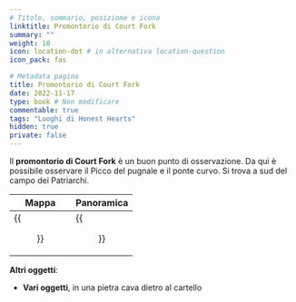 ```yaml
---
# Titolo, sommario, posizione e icona
linktitle: Promontorio di Court Fork
summary: ""
weight: 10
icon: location-dot # in alternativa location-question
icon_pack: fas

# Metadata pagina
title: Promontorio di Court Fork
date: 2022-11-17
type: book # Non modificare
commentable: true
tags: "Luoghi di Honest Hearts"
hidden: true
private: false
---
```


<div class="fnv">

Il **promontorio di Court Fork** è un buon punto di osservazione. Da qui è possibile osservare il Picco del pugnale e il ponte curvo. Si trova a sud del campo dei Patriarchi.

| Mappa | Panoramica |
| ----- | ---------- |
| {{<figure src="fnv/Court_Fork_Overlook_loc.webp">}}      |  {{<figure src="fnv/Court_Fork_Overlook.webp">}}          | 

**Altri oggetti**:
- **Vari oggetti**, in una pietra cava dietro al cartello

</div>

